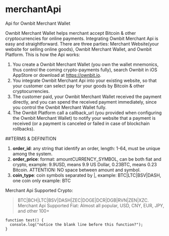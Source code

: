 # merchantApi
Api for Ownbit Merchant Wallet

Ownbit Merchant Wallet helps merchant accept Bitcoin & other cryptocurrencies for online payments. Integrating Ownbit Merchant Api is easy and straightforward. There are three parties: Merchant Website(your website for selling online goods), Ownbit Merchant Wallet, and Ownbit Platform. This is how the Api works:

1. You create a Ownbit Merchant Wallet (you own the wallet mnemonics, thus control the coming crypto-payments fully), search Ownbit in iOS AppStore or download at https://ownbit.io.
2. You integrate Ownbit Merchant Api into your existing website, so that your customer can select pay for your goods by Bitcoin & other cryptocurrencies.
3. The customer paid, your Ownbit Merchant Wallet received the payment directly, and you can spend the received payment immediately, since you control the Ownbit Merchant Wallet fully.
4. The Ownbit Platform call a callback_url (you provided when configuring the Ownbit Merchant Wallet) to notify your website that a payment is received (or a payment is canceled or failed in case of blockchain rollbacks).

##TERMS & DEFINITION

1. **order_id**: any string that identify an order, length: 1-64, must be unique among the system.
2. **order_price**: format: amountCURRENCY_SYMBOL, can be both fiat and crypto, example: 9.9USD, means 9.9 US Dollar, 0.23BTC, means 0.23 Bitcoin. ATTENTION: NO space between amount and symbol.
3. **coin_type**: coin symbols separated by |, example: BTC|LTC|BSV|DASH, one coin only example: BTC

Merchant Api Supported Crypto: 
> BTC|BCH|LTC|BSV|DASH|ZEC|DOGE|DCR|DGB|RVN|ZEN|XZC. 
Merchant Api Supported Fiat: 
> Almost all popular, USD, CNY, EUR, JPY, and other 100+


```
function test() {
  console.log("notice the blank line before this function?");
}
```
